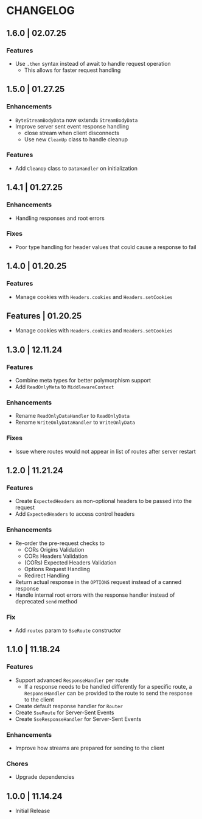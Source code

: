# CHANGELOG

## 1.6.0 | 02.07.25

### Features

- Use `.then` syntax instead of await to handle request operation
  - This allows for faster request handling

## 1.5.0 | 01.27.25

### Enhancements

- `ByteStreamBodyData` now extends `StreamBodyData`
- Improve server sent event response handling
  - close stream when client disconnects
  - Use new `CleanUp` class to handle cleanup

### Features

- Add `CleanUp` class to `DataHandler` on initialization

## 1.4.1 | 01.27.25

### Enhancements

- Handling responses and root errors

### Fixes

- Poor type handling for header values that could cause a response to fail

## 1.4.0 | 01.20.25

### Features

- Manage cookies with `Headers.cookies` and `Headers.setCookies`

## Features | 01.20.25

- Manage cookies with `Headers.cookies` and `Headers.setCookies`

## 1.3.0 | 12.11.24

### Features

- Combine meta types for better polymorphism support
- Add `ReadOnlyMeta` to `MiddlewareContext`

### Enhancements

- Rename `ReadOnlyDataHandler` to `ReadOnlyData`
- Rename `WriteOnlyDataHandler` to `WriteOnlyData`

### Fixes

- Issue where routes would not appear in list of routes after server restart

## 1.2.0 | 11.21.24

### Features

- Create `ExpectedHeaders` as non-optional headers to be passed into the request
- Add `ExpectedHeaders` to access control headers

### Enhancements

- Re-order the pre-request checks to
  - CORs Origins Validation
  - CORs Headers Validation
  - (CORs) Expected Headers Validation
  - Options Request Handling
  - Redirect Handling
- Return actual response in the `OPTIONS` request instead of a canned response
- Handle internal root errors with the response handler instead of deprecated `send` method

### Fix

- Add `routes` param to `SseRoute` constructor

## 1.1.0 | 11.18.24

### Features

- Support advanced `ResponseHandler` per route
  - If a response needs to be handled differently for a specific route, a `ResponseHandler` can be provided to the route to send the response to the client
- Create default response handler for `Router`
- Create `SseRoute` for Server-Sent Events
- Create `SseResponseHandler` for Server-Sent Events

### Enhancements

- Improve how streams are prepared for sending to the client

### Chores

- Upgrade dependencies

## 1.0.0 | 11.14.24

- Initial Release
